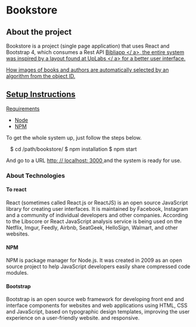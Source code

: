 
# Bookstore

## About the project

Bookstore is a project (single page application) that uses React and Bootstrap 4, which consumes a Rest API <a href="http://bibliapp.herokuapp.com/explorer" target="_blank"> Bibliapp </ a>, the entire system was inspired by a layout found at <a href="https://www.uplabs.com/posts/exploration-001-book-store-dashboard-icons" target="_blank"> UpLabs </ a> for a better user interface.

How images of books and authors are automatically selected by an algorithm from the object ID.

## Setup Instructions

Requirements

- <a href="https://nodejs.org/en/" target="_blank"> Node <a/>
- <a href="https://www.npmjs.com/get-npm" target="_blank"> NPM </a>

To get the whole system up, just follow the steps below.

`` ``
$ cd /path/bookstore/
$ npm installation
$ npm start
`` ``

And go to a URL <a href="http://localhost:3000" target="_blank"> http: // localhost: 3000 </a> and the system is ready for use.

### About Technologies

#### To react

React (sometimes called React.js or ReactJS) is an open source JavaScript library for creating user interfaces. It is maintained by Facebook, Instagram and a community of individual developers and other companies. According to the Libscore or React JavaScript analysis service is being used on the Netflix, Imgur, Feedly, Airbnb, SeatGeek, HelloSign, Walmart, and other websites.

#### NPM

NPM is package manager for Node.js. It was created in 2009 as an open source project to help JavaScript developers easily share compressed code modules.

#### Bootstrap

Bootstrap is an open source web framework for developing front end and interface components for websites and web applications using HTML, CSS and JavaScript, based on typographic design templates, improving the user experience on a user-friendly website. and responsive.
